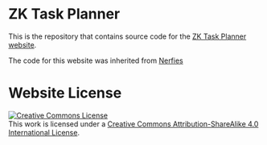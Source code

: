 # ZK Task Planner

This is the repository that contains source code for the [ZK Task Planner website](https://zk-planning.github.io).

The code for this website was inherited from 
<a href="https://github.com/nerfies/nerfies.github.io">Nerfies<a/>


# Website License
<a rel="license" href="http://creativecommons.org/licenses/by-sa/4.0/"><img alt="Creative Commons License" style="border-width:0" src="https://i.creativecommons.org/l/by-sa/4.0/88x31.png" /></a><br />This work is licensed under a <a rel="license" href="http://creativecommons.org/licenses/by-sa/4.0/">Creative Commons Attribution-ShareAlike 4.0 International License</a>.
